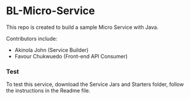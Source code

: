 # BL-Micro-Service

This repo is created to build a sample Micro Service with Java.

Contributors include:
- Akinola John (Service Builder)
- Favour Chukwuedo (Front-end API Consumer)

### Test
To test this service, download the Service Jars and Starters folder, follow the instructions in the Readme file.
